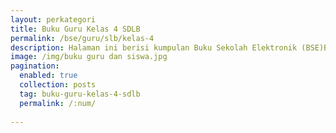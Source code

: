 ```yaml
---
layout: perkategori
title: Buku Guru Kelas 4 SDLB
permalink: /bse/guru/slb/kelas-4
description: Halaman ini berisi kumpulan Buku Sekolah Elektronik (BSE)Buku Guru Satuan Pendidikan SDLB Kelas 4.
image: /img/buku guru dan siswa.jpg
pagination: 
  enabled: true
  collection: posts
  tag: buku-guru-kelas-4-sdlb
  permalink: /:num/
  
---
```


